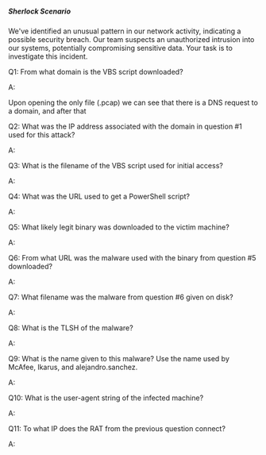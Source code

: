 

##### Sherlock Scenario

We've identified an unusual pattern in our network activity, indicating a possible security breach. Our team suspects an unauthorized intrusion into our systems, potentially compromising sensitive data. Your task is to investigate this incident.

Q1: From what domain is the VBS script downloaded?

A: 

Upon opening the only file (.pcap) we can see that there is a DNS request to a domain, and after that

Q2: What was the IP address associated with the domain in question #1 used for this attack?

A: 

Q3: What is the filename of the VBS script used for initial access?

A: 

Q4: What was the URL used to get a PowerShell script?

A: 

Q5: What likely legit binary was downloaded to the victim machine?

A: 

Q6: From what URL was the malware used with the binary from question #5 downloaded?

A: 

Q7: What filename was the malware from question #6 given on disk?

A: 

Q8: What is the TLSH of the malware?

A: 

Q9: What is the name given to this malware? Use the name used by McAfee, Ikarus, and alejandro.sanchez.

A: 

Q10: What is the user-agent string of the infected machine?

A: 

Q11: To what IP does the RAT from the previous question connect?

A: 

